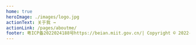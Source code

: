 ```yaml
---
home: true
heroImage: ./images/logo.jpg
actionText: 关于我 →
actionLink: /pages/aboutme/
footer: 粤ICP备2022024188号https://beian.miit.gov.cn/| Copyright © 2022-present
---
```

